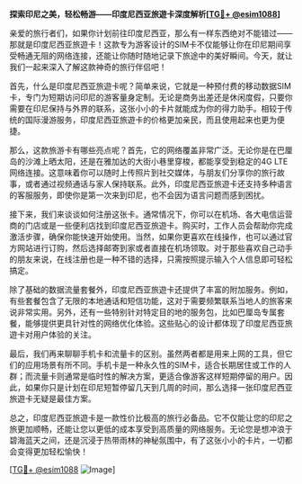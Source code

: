 **探索印尼之美，轻松畅游——印度尼西亚旅遊卡深度解析[[TG💪+ @esim1088](https://t.me/s/esim1088)]**

亲爱的旅行者们，如果你计划前往印度尼西亚，那么有一样东西绝对不能错过——那就是印度尼西亚旅遊卡！这款专为游客设计的SIM卡不仅能够让你在印尼期间享受畅通无阻的网络连接，还能让你随时随地记录下旅途中的美好瞬间。今天，就让我们一起来深入了解这款神奇的旅行伴侣吧！

首先，什么是印度尼西亚旅遊卡呢？简单来说，它就是一种预付费的移动数据SIM卡，专门为短期访问印尼的游客量身定制。无论是商务出差还是休闲度假，只要你需要在印尼保持与外界的联系，这张小小的卡片就能成为你的得力助手。相较于传统的国际漫游服务，印度尼西亚旅遊卡的价格更加亲民，而且使用起来也更为便捷。

那么，这款旅游卡有哪些亮点呢？首先，它的网络覆盖非常广泛。无论你是在巴厘岛的沙滩上晒太阳，还是在雅加达的大街小巷里穿梭，都能享受到稳定的4G LTE网络连接。这意味着你可以随时上传照片到社交媒体，与朋友们分享你的旅行故事，或者通过视频通话与家人保持联系。此外，印度尼西亚旅遊卡还支持多种语言的客服服务，即使你是第一次来到印尼，也不会因为语言问题而感到困扰。

接下来，我们来谈谈如何注册这张卡。通常情况下，你可以在机场、各大电信运营商的门店或是一些便利店找到印度尼西亚旅遊卡。购买时，工作人员会帮助你完成激活步骤，确保你能快速开始使用。当然，如果你更喜欢在线操作，也可以通过官方网站进行订购，然后选择邮寄到家或者直接在机场领取。对于那些喜欢自己动手的朋友来说，在线注册也是一种不错的选择，只需按照提示输入个人信息即可轻松搞定。

除了基础的数据流量套餐外，印度尼西亚旅遊卡还提供了丰富的附加服务。例如，有些套餐包含了无限的本地通话和短信功能，这对于需要频繁联系当地人的旅客来说非常实用。另外，还有一些特别针对特定目的地的服务包，比如巴厘岛专属套餐，能够提供更具针对性的网络优化体验。这些贴心的设计都体现了印度尼西亚旅遊卡对用户体验的关注。

最后，我们再来聊聊手机卡和流量卡的区别。虽然两者都是用来上网的工具，但它们的应用场景有所不同。手机卡是一种永久性的SIM卡，适合长期居住或工作的人群；而流量卡则通常是临时性的解决方案，更适合像游客这样短期停留的用户。因此，如果你只是计划在印尼短暂停留几天到几周的时间，那么选择一张印度尼西亚旅遊卡无疑是最佳方案。

总之，印度尼西亚旅遊卡是一款性价比极高的旅行必备品。它不仅能让您的印尼之旅更加顺畅，还能让您以更低的成本享受到高质量的网络服务。无论您是想冲浪于碧海蓝天之间，还是沉浸于热带雨林的神秘氛围中，有了这张小小的卡片，一切都会变得更加轻松愉快！

[[TG💪+ @esim1088](https://t.me/s/esim1088) ![Image](https://i.postimg.cc/4NQfJmqS/Snipaste-2025-05-13-00-14-12.png)]